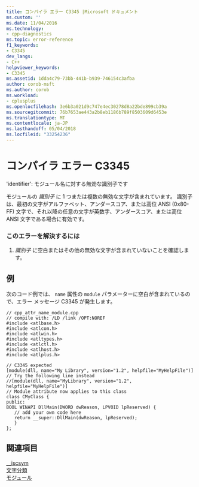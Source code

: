 ```yaml
---
title: コンパイラ エラー C3345 |Microsoft ドキュメント
ms.custom: ''
ms.date: 11/04/2016
ms.technology:
- cpp-diagnostics
ms.topic: error-reference
f1_keywords:
- C3345
dev_langs:
- C++
helpviewer_keywords:
- C3345
ms.assetid: 1dda4c79-73bb-441b-b939-746154c3afba
author: corob-msft
ms.author: corob
ms.workload:
- cplusplus
ms.openlocfilehash: 3e6b3a021d9c747e4ec30278d8a22bde899cb39a
ms.sourcegitcommit: 76b7653ae443a2b8eb1186b789f8503609d6453e
ms.translationtype: MT
ms.contentlocale: ja-JP
ms.lasthandoff: 05/04/2018
ms.locfileid: "33254236"
---
```

# <a name="compiler-error-c3345"></a>コンパイラ エラー C3345
'identifier': モジュール名に対する無効な識別子です  
  
 モジュールの *識別子* に 1 つまたは複数の無効な文字が含まれています。 識別子は、最初の文字がアルファベット、アンダースコア、または高位 ANSI (0x80-FF) 文字で、それ以降の任意の文字が英数字、アンダースコア、または高位 ANSI 文字である場合に有効です。  
  
### <a name="to-correct-this-error"></a>このエラーを解決するには  
  
1.  *識別子* に空白またはその他の無効な文字が含まれていないことを確認します。  
  
## <a name="example"></a>例  
 次のコード例では、 `name` 属性の `module` パラメーターに空白が含まれているので、エラー メッセージ C3345 が発生します。  
  
```  
// cpp_attr_name_module.cpp  
// compile with: /LD /link /OPT:NOREF  
#include <atlbase.h>  
#include <atlcom.h>  
#include <atlwin.h>  
#include <atltypes.h>  
#include <atlctl.h>  
#include <atlhost.h>  
#include <atlplus.h>  
  
// C3345 expected  
[module(dll, name="My Library", version="1.2", helpfile="MyHelpFile")]   
// Try the following line instead  
//[module(dll, name="MyLibrary", version="1.2", helpfile="MyHelpFile")]   
// Module attribute now applies to this class  
class CMyClass {  
public:  
BOOL WINAPI DllMain(DWORD dwReason, LPVOID lpReserved) {  
   // add your own code here  
   return __super::DllMain(dwReason, lpReserved);  
   }  
};  
```  
  
## <a name="see-also"></a>関連項目  
 [__iscsym](../../c-runtime-library/reference/iscsym-functions.md)   
 [文字分類](../../c-runtime-library/character-classification.md)   
 [モジュール](../../windows/module-cpp.md)